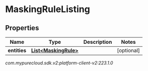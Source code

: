 # MaskingRuleListing


## Properties

| Name | Type | Description | Notes |
| ------------ | ------------- | ------------- | ------------- |
| **entities** | [**List&lt;MaskingRule&gt;**](MaskingRule) |  |  [optional] |




_com.mypurecloud.sdk.v2:platform-client-v2:223.1.0_
